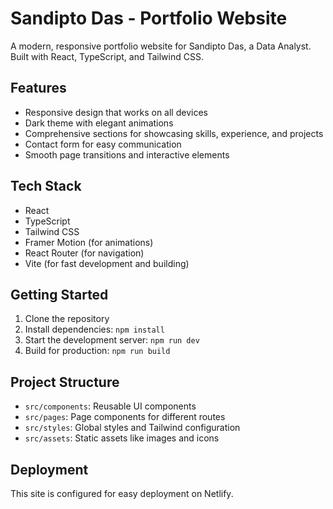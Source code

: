 # Sandipto Das - Portfolio Website

A modern, responsive portfolio website for Sandipto Das, a Data Analyst. Built with React, TypeScript, and Tailwind CSS.

## Features

- Responsive design that works on all devices
- Dark theme with elegant animations
- Comprehensive sections for showcasing skills, experience, and projects
- Contact form for easy communication
- Smooth page transitions and interactive elements

## Tech Stack

- React
- TypeScript
- Tailwind CSS
- Framer Motion (for animations)
- React Router (for navigation)
- Vite (for fast development and building)

## Getting Started

1. Clone the repository
2. Install dependencies: `npm install`
3. Start the development server: `npm run dev`
4. Build for production: `npm run build`

## Project Structure

- `src/components`: Reusable UI components
- `src/pages`: Page components for different routes
- `src/styles`: Global styles and Tailwind configuration
- `src/assets`: Static assets like images and icons

## Deployment

This site is configured for easy deployment on Netlify.